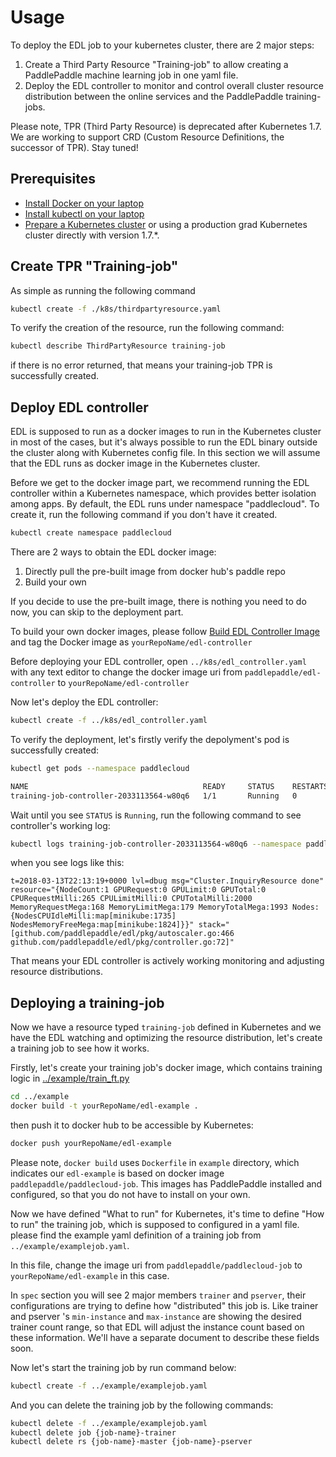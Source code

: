 # Usage

To deploy the EDL job to your kubernetes cluster, there are 2 major steps:

1. Create a Third Party Resource "Training-job" to allow creating a PaddlePaddle machine learning job in one yaml file.
1. Deploy the EDL controller to monitor and control overall cluster resource distribution between the online services and the PaddlePaddle training-jobs.

Please note, TPR (Third Party Resource) is deprecated after Kubernetes 1.7. We are working to support CRD (Custom Resource Definitions, the successor of TPR). Stay tuned!

## Prerequisites

- [Install Docker on your laptop](https://docs.docker.com/install/)
- [Install kubectl on your laptop](./install.md#kubectl)
- [Prepare a Kubernetes cluster](./install.md#kubernetes-cluster) or using a production grad Kubernetes cluster directly with version 1.7.*.

## Create TPR "Training-job"

As simple as running the following command

``` bash
kubectl create -f ./k8s/thirdpartyresource.yaml
```

To verify the creation of the resource, run the following command:

``` bash
kubectl describe ThirdPartyResource training-job
```

if there is no error returned, that means your training-job TPR is successfully created.

## Deploy EDL controller

EDL is supposed to run as a docker images to run in the Kubernetes cluster in most of the cases, but it's always possible to run the EDL binary outside the cluster along with Kubernetes config file. In this section we will assume that the EDL runs as docker image in the Kubernetes cluster.

Before we get to the docker image part, we recommend running the EDL controller within a Kubernetes namespace, which provides better isolation among apps. By default, the EDL runs under namespace "paddlecloud". To create it, run the following command if you don't have it created.

``` bash
kubectl create namespace paddlecloud
```

There are 2 ways to obtain the EDL docker image:

1. Directly pull the pre-built image from docker hub's paddle repo
1. Build your own

If you decide to use the pre-built image, there is nothing you need to do now, you can skip to the deployment part.

To build your own docker images, please follow [Build EDL Controller Image](./build.md#build-edl-controller-image) and tag the Docker image as `yourRepoName/edl-controller`

Before deploying your EDL controller, open `../k8s/edl_controller.yaml` with any text editor to change the docker image uri from `paddlepaddle/edl-controller` to `yourRepoName/edl-controller`

Now let's deploy the EDL controller:

``` bash
kubectl create -f ../k8s/edl_controller.yaml
```

To verify the deployment, let's firstly verify the depolyment's pod is successfully created:

``` bash
kubectl get pods --namespace paddlecloud

NAME                                       READY     STATUS    RESTARTS   AGE
training-job-controller-2033113564-w80q6   1/1       Running   0          4m
```
Wait until you see `STATUS` is `Running`, run the following command to see controller's working log:

``` bash
kubectl logs training-job-controller-2033113564-w80q6 --namespace paddlecloud
```

when you see logs like this:

```text
t=2018-03-13T22:13:19+0000 lvl=dbug msg="Cluster.InquiryResource done" resource="{NodeCount:1 GPURequest:0 GPULimit:0 GPUTotal:0 CPURequestMilli:265 CPULimitMilli:0 CPUTotalMilli:2000 MemoryRequestMega:168 MemoryLimitMega:179 MemoryTotalMega:1993 Nodes:{NodesCPUIdleMilli:map[minikube:1735] NodesMemoryFreeMega:map[minikube:1824]}}" stack="[github.com/paddlepaddle/edl/pkg/autoscaler.go:466 github.com/paddlepaddle/edl/pkg/controller.go:72]"
```

That means your EDL controller is actively working monitoring and adjusting resource distributions.

## Deploying a training-job

Now we have a resource typed `training-job` defined in Kubernetes and we have the EDL watching and optimizing the resource distribution, let's create a training job to see how it works.

Firstly, let's create your training job's docker image, which contains training logic in [../example/train_ft.py](../example/train_ft.py)

``` bash
cd ../example
docker build -t yourRepoName/edl-example .
```

then push it to docker hub to be accessible by Kubernetes:

``` bash
docker push yourRepoName/edl-example
```

Please note, `docker build` uses `Dockerfile` in `example` directory, which indicates our `edl-example` is based on docker image `paddlepaddle/paddlecloud-job`. This images has PaddlePaddle installed and configured, so that you do not have to install on your own.

Now we have defined "What to run" for Kubernetes, it's time to define "How to run" the training job, which is supposed to configured in a yaml file. please find the example yaml definition of a training job from `../example/examplejob.yaml`.

In this file, change the image uri from `paddlepaddle/paddlecloud-job` to `yourRepoName/edl-example` in this case.

In `spec` section you will see 2 major members `trainer` and `pserver`, their configurations are trying to define how "distributed" this job is. Like trainer and pserver 's `min-instance` and `max-instance` are showing the desired trainer count range, so that EDL will adjust the instance count based on these information. We'll have a separate document to describe these fields soon.

Now let's start the training job by run command below:

``` bash
kubectl create -f ../example/examplejob.yaml
```

And you can delete the training job by the following commands:

```bash
kubectl delete -f ../example/examplejob.yaml
kubectl delete job {job-name}-trainer
kubectl delete rs {job-name}-master {job-name}-pserver
```
